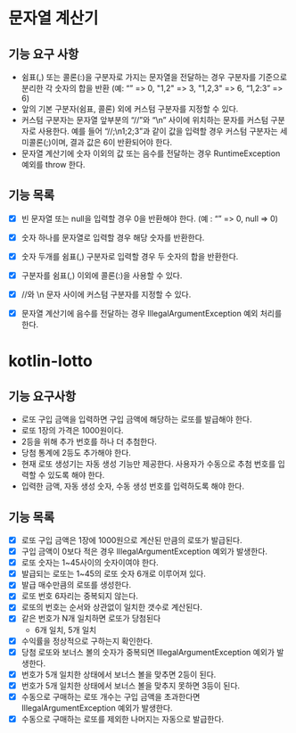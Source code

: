# 문자열 계산기

## 기능 요구 사항
- 쉼표(,) 또는 콜론(:)을 구분자로 가지는 문자열을 전달하는 경우 구분자를 기준으로 분리한 각 숫자의 합을 반환 (예: “” => 0, "1,2" => 3, "1,2,3" => 6, “1,2:3” => 6)
- 앞의 기본 구분자(쉼표, 콜론) 외에 커스텀 구분자를 지정할 수 있다. 
- 커스텀 구분자는 문자열 앞부분의 “//”와 “\n” 사이에 위치하는 문자를 커스텀 구분자로 사용한다. 예를 들어 “//;\n1;2;3”과 같이 값을 입력할 경우 커스텀 구분자는 세미콜론(;)이며, 결과 값은 6이 반환되어야 한다.
- 문자열 계산기에 숫자 이외의 값 또는 음수를 전달하는 경우 RuntimeException 예외를 throw 한다.

## 기능 목록
- [X] 빈 문자열 또는 null을 입력할 경우 0을 반환해야 한다. (예 : “” => 0, null => 0)
- [X] 숫자 하나를 문자열로 입력할 경우 해당 숫자를 반환한다.
- [X] 숫자 두개를 쉼표(,) 구분자로 입력할 경우 두 숫자의 합을 반환한다.
- [X] 구분자를 쉼표(,) 이외에 콜론(:)을 사용할 수 있다.
- [X] //와 \\n 문자 사이에 커스텀 구분자를 지정할 수 있다.
- [X] 문자열 계산기에 음수를 전달하는 경우 IllegalArgumentException 예외 처리를 한다.


# kotlin-lotto

## 기능 요구사항
- 로또 구입 금액을 입력하면 구입 금액에 해당하는 로또를 발급해야 한다.
- 로또 1장의 가격은 1000원이다. 
- 2등을 위해 추가 번호를 하나 더 추첨한다.
- 당첨 통계에 2등도 추가해야 한다.
- 현재 로또 생성기는 자동 생성 기능만 제공한다. 사용자가 수동으로 추첨 번호를 입력할 수 있도록 해야 한다.
- 입력한 금액, 자동 생성 숫자, 수동 생성 번호를 입력하도록 해야 한다.


## 기능 목록

- [X] 로또 구입 금액은 1장에 1000원으로 계산된 만큼의 로또가 발급된다.
- [X] 구입 금액이 0보다 적은 경우 IllegalArgumentException 예외가 발생한다.
- [X] 로또 숫자는 1~45사이의 숫자이여야 한다.
- [X] 발급되는 로또는 1~45의 로또 숫자 6개로 이루어져 있다.
- [X] 발급 매수만큼의 로또를 생성한다.
- [X] 로또 번호 6자리는 중복되지 않는다.
- [X] 로또의 번호는 순서와 상관없이 일치한 갯수로 계산된다.
- [X] 같은 번호가 N개 일치하면 로또가 당첨된다
  - 6개 일치, 5개 일치
- [X] 수익률을 정상적으로 구하는지 확인한다.
- [X] 당첨 로또와 보너스 볼의 숫자가 중복되면 IllegalArgumentException 예외가 발생한다.
- [X] 번호가 5개 일치한 상태에서 보너스 볼을 맞추면 2등이 된다.
- [X] 번호가 5개 일치한 상태에서 보너스 볼을 맞추지 못하면 3등이 된다.
- [X] 수동으로 구매하는 로또 개수는 구입 금액을 초과한다면 IllegalArgumentException 예외가 발생한다.
- [X] 수동으로 구매하는 로또를 제외한 나머지는 자동으로 발급한다.